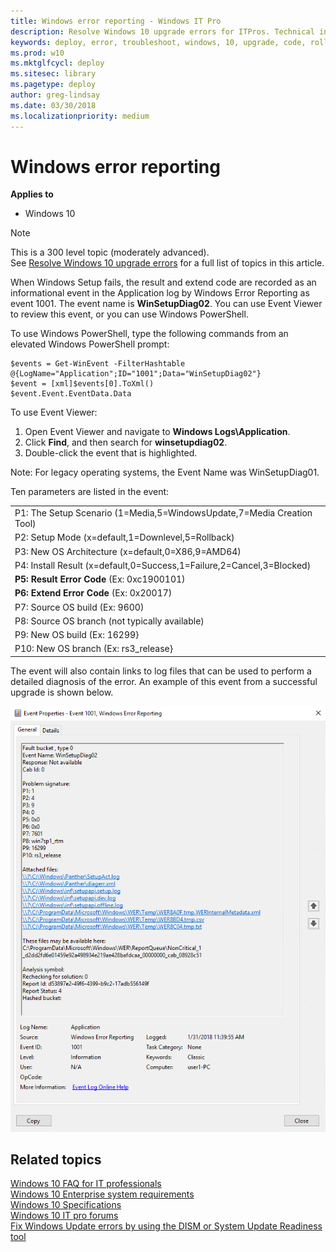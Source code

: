 ```yaml
---
title: Windows error reporting - Windows IT Pro
description: Resolve Windows 10 upgrade errors for ITPros. Technical information for IT professionals to help diagnose Windows setup errors.
keywords: deploy, error, troubleshoot, windows, 10, upgrade, code, rollback, ITPro
ms.prod: w10
ms.mktglfcycl: deploy
ms.sitesec: library
ms.pagetype: deploy
author: greg-lindsay
ms.date: 03/30/2018
ms.localizationpriority: medium
---
```


# Windows error reporting

**Applies to**
-   Windows 10

>[!NOTE]
>This is a 300 level topic (moderately advanced).<br>
>See [Resolve Windows 10 upgrade errors](resolve-windows-10-upgrade-errors.md) for a full list of topics in this article.


When Windows Setup fails, the result and extend code are recorded as an informational event in the Application log by Windows Error Reporting as event 1001. The event name is **WinSetupDiag02**.  You can use Event Viewer to review this event, or you can use Windows PowerShell.

To use Windows PowerShell, type the following commands from an elevated Windows PowerShell prompt:

```
$events = Get-WinEvent -FilterHashtable @{LogName="Application";ID="1001";Data="WinSetupDiag02"}
$event = [xml]$events[0].ToXml()
$event.Event.EventData.Data
```

To use Event Viewer: 
1. Open Event Viewer and navigate to **Windows Logs\Application**.
2. Click **Find**, and then search for **winsetupdiag02**.
3. Double-click the event that is highlighted.

Note: For legacy operating systems, the Event Name was WinSetupDiag01. 

Ten parameters are listed in the event:
<br>
<table border="0">
<tr><td>P1: The Setup Scenario (1=Media,5=WindowsUpdate,7=Media Creation Tool)</td></tr>
<tr><td>P2: Setup Mode (x=default,1=Downlevel,5=Rollback)</td></tr>
<tr><td>P3: New OS Architecture (x=default,0=X86,9=AMD64)</td></tr>
<tr><td>P4: Install Result (x=default,0=Success,1=Failure,2=Cancel,3=Blocked)</td></tr>
<tr><td><b>P5: Result Error Code</b>  (Ex: 0xc1900101)</td></tr>
<tr><td><b>P6: Extend Error Code</b>  (Ex: 0x20017)</td></tr>
<tr><td>P7: Source OS build (Ex: 9600)</td></tr>
<tr><td>P8: Source OS branch (not typically available)</td></tr>
<tr><td>P9: New OS build (Ex: 16299}</td></tr>
<tr><td>P10: New OS branch (Ex: rs3_release}</td></tr>
</table>

The event will also contain links to log files that can be used to perform a detailed diagnosis of the error.  An example of this event from a successful upgrade is shown below.

![Windows Error Reporting](../images/event.png)

## Related topics

[Windows 10 FAQ for IT professionals](https://technet.microsoft.com/windows/dn798755.aspx)
<br>[Windows 10 Enterprise system requirements](https://technet.microsoft.com/windows/dn798752.aspx)
<br>[Windows 10 Specifications](https://www.microsoft.com/en-us/windows/Windows-10-specifications)
<br>[Windows 10 IT pro forums](https://social.technet.microsoft.com/Forums/en-US/home?category=Windows10ITPro)
<br>[Fix Windows Update errors by using the DISM or System Update Readiness tool](https://support.microsoft.com/kb/947821)
